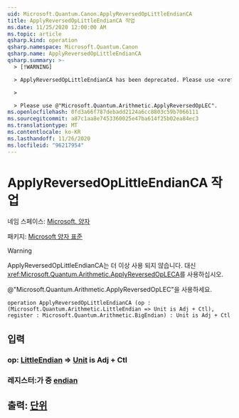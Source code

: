 ```yaml
---
uid: Microsoft.Quantum.Canon.ApplyReversedOpLittleEndianCA
title: ApplyReversedOpLittleEndianCA 작업
ms.date: 11/25/2020 12:00:00 AM
ms.topic: article
qsharp.kind: operation
qsharp.namespace: Microsoft.Quantum.Canon
qsharp.name: ApplyReversedOpLittleEndianCA
qsharp.summary: >-
  > [!WARNING]

  > ApplyReversedOpLittleEndianCA has been deprecated. Please use <xref:Microsoft.Quantum.Arithmetic.ApplyReversedOpLECA> instead.

  >

  > Please use @"Microsoft.Quantum.Arithmetic.ApplyReversedOpLEC".
ms.openlocfilehash: 0fd3a66f787debadd2124a6cc8803c59b7066111
ms.sourcegitcommit: a87c1aa8e7453360025e47ba614f25b02ea84ec3
ms.translationtype: MT
ms.contentlocale: ko-KR
ms.lasthandoff: 11/26/2020
ms.locfileid: "96217954"
---
```

# <a name="applyreversedoplittleendianca-operation"></a>ApplyReversedOpLittleEndianCA 작업

네임 스페이스: [Microsoft. 양자](xref:Microsoft.Quantum.Canon)

패키지: [Microsoft 양자 표준](https://nuget.org/packages/Microsoft.Quantum.Standard)


> [!WARNING]
> ApplyReversedOpLittleEndianCA는 더 이상 사용 되지 않습니다. 대신 <xref:Microsoft.Quantum.Arithmetic.ApplyReversedOpLECA>를 사용하십시오.
>
> @"Microsoft.Quantum.Arithmetic.ApplyReversedOpLEC"을 사용하세요.



```qsharp
operation ApplyReversedOpLittleEndianCA (op : (Microsoft.Quantum.Arithmetic.LittleEndian => Unit is Adj + Ctl), register : Microsoft.Quantum.Arithmetic.BigEndian) : Unit is Adj + Ctl
```


## <a name="input"></a>입력

### <a name="op--littleendian--unit--is-adj--ctl"></a>op: [LittleEndian](xref:Microsoft.Quantum.Arithmetic.LittleEndian) => [Unit](xref:microsoft.quantum.lang-ref.unit)  is Adj + Ctl




### <a name="register--bigendian"></a>레지스터:가 중 [endian](xref:Microsoft.Quantum.Arithmetic.BigEndian)





## <a name="output--unit"></a>출력: [단위](xref:microsoft.quantum.lang-ref.unit)

